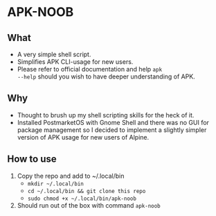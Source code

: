 # APK-NOOB

## What
- A very simple shell script.
- Simplifies APK CLI-usage for new users.
- Please refer to official documentation and help <code>apk --help</code> should you wish to have deeper understanding of APK.

## Why
- Thought to brush up my shell scripting skills for the heck of it.
- Installed PostmarketOS with Gnome Shell and there was no GUI for package management so I decided to implement a slightly simpler version of APK usage for new users of Alpine.

## How to use
1. Copy the repo and add to ~/.local/bin
    - <code>mkdir ~/.local/bin</code>
    - <code>cd ~/.local/bin && git clone this repo</code>
	- <code>sudo chmod +x ~/.local/bin/apk-noob</code>
2. Should run out of the box with command <code>apk-noob</code>
